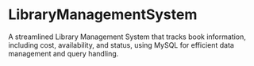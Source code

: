 # LibraryManagementSystem
A streamlined Library Management System that tracks book information, including cost, availability, and status, using MySQL for efficient data management and query handling.
